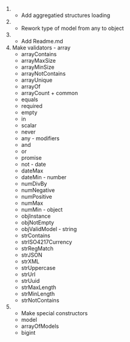 1. + Add aggregatied structures loading
2. + Rework type of model from any to object
3. + Add Readme.md
4.   Make validators
    - array
        - arrayContains
        - arrayMaxSize
        - arrayMinSize
        - arrayNotContains
        - arrayUnique
        + arrayOf
        - arrayCount
    + common
        + equals
        + required
        + empty
        + in
        + scalar
        + never
        + any
    - modifiers
        - and
        - or
        - promise
        - not
    - date
        - dateMax
        - dateMin
    - number
        - numDivBy
        - numNegative
        - numPositive
        - numMax
        - numMin
    - object
        - objInstance
        - objNotEmpty
        - objValidModel
    - string
        - strContains
        - strISO4217Currency
        - strRegMatch
        - strJSON
        - strXML
        - strUppercase
        - strUrl
        - strUuid
        - strMaxLength
        - strMinLength
        - strNotContains
5. + Make special constructors
    + model
    + arrayOfModels
    + bigint
